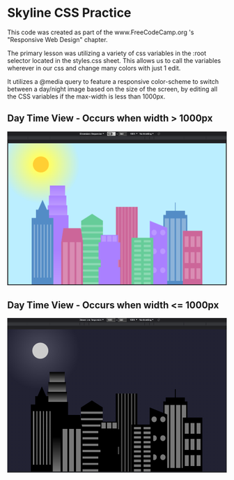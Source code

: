 <h1>Skyline CSS Practice</h1>
This code was created as part of the www.FreeCodeCamp.org 's "Responsive Web Design" chapter.
</br>

The primary lesson was utilizing a variety of css variables in the :root selector located in the styles.css sheet. This allows us to call the variables wherever in our css and change many colors with just 1 edit.
</br>

It utilizes a @media query to feature a responsive color-scheme to switch between a day/night image based on the size of the screen, by editing all the CSS variables if the max-width is less than 1000px.

<h2>Day Time View - Occurs when width > 1000px</h2>
<img src = "https://github.com/ThomasGuaetta/Skyline-CSS-Practice/blob/main/Docs/1001px.png">

<h2>Day Time View - Occurs when width <= 1000px</h2>
<img src = "https://github.com/ThomasGuaetta/Skyline-CSS-Practice/blob/main/Docs/1000px.png">

